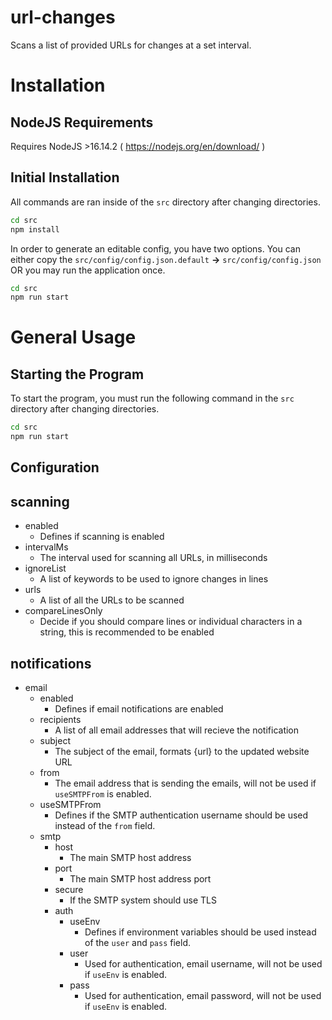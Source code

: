 # url-changes
 Scans a list of provided URLs for changes at a set interval.

# Installation

## NodeJS Requirements

Requires NodeJS >16.14.2 ( https://nodejs.org/en/download/ )

## Initial Installation

All commands are ran inside of the `src` directory after changing directories.

```bash
cd src
npm install
```

In order to generate an editable config, you have two options. You can either copy the `src/config/config.json.default` **->** `src/config/config.json` OR you may run the application once.

```bash
cd src
npm run start
```

# General Usage

## Starting the Program

To start the program, you must run the following command in the `src` directory after changing directories.

```bash
cd src
npm run start
```

## Configuration

## scanning
- enabled
    - Defines if scanning is enabled
- intervalMs
    - The interval used for scanning all URLs, in milliseconds
- ignoreList
    - A list of keywords to be used to ignore changes in lines
- urls
    - A list of all the URLs to be scanned
- compareLinesOnly
    - Decide if you should compare lines or individual characters in a string, this is recommended to be enabled

## notifications
- email
    - enabled
        - Defines if email notifications are enabled
    - recipients
        - A list of all email addresses that will recieve the notification
    - subject
        - The subject of the email, formats {url} to the updated website URL
    - from
        - The email address that is sending the emails, will not be used if `useSMTPFrom` is enabled.
    - useSMTPFrom
        - Defines if the SMTP authentication username should be used instead of the `from` field.
    - smtp
        - host
            - The main SMTP host address
        - port
            - The main SMTP host address port
        - secure
            - If the SMTP system should use TLS
        - auth
            - useEnv
                - Defines if environment variables should be used instead of the `user` and `pass` field.
            - user
                - Used for authentication, email username, will not be used if `useEnv` is enabled.
            - pass
                - Used for authentication, email password, will not be used if `useEnv` is enabled.